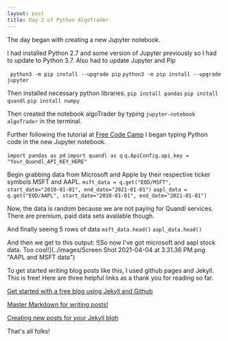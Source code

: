 ```yaml
---
layout: post
title: Day 2 of Python AlgoTrader
---
```


The day began with creating a new Jupyter notebook. 

I had installed Python 2.7 and some version of Jupyter previously so I had to update to Python 3.7. Also had to update Jupyter and Pip 

` python3 -m pip install --upgrade pip`
`python3 -m pip install --upgrade jupyter`

Then installed necessary python libraries.
`pip install pandas`
`pip install quandl`
`pip install numpy`


Then created the notebook algoTrader by typing `jupyter-notebook algoTrader` in the terminal.

Further following the tutorial at [Free Code Camp](https://www.freecodecamp.org/news/algorithmic-trading-in-python/) I began typing Python code in
the new Jupyter notebook.

`import pandas as pd`
`import quandl as q`
`q.ApiConfig.api_key = "Your_Quandl_API_KEY_HERE" `


Begin grabbing data from Microsoft and Apple by their respective ticker symbols MSFT and AAPL.
`msft_data = q.get("EOD/MSFT", start_date="2010-01-01", end_date="2021-01-01")`
`aapl_data = q.get("EOD/AAPL", start_date="2010-01-01", end_date="2021-01-01")`

Now, the data is random because we are not paying for Quandl services. There are premium, paid data sets available though. 

And finally seeing 5 rows of data
`msft_data.head()`
`aapl_data.head()`

And then we get to this output: 
![So now I've got microsoft and aapl stock data. Too cool!](../images/Screen Shot 2021-04-04 at 3.31.36 PM.png "AAPL and MSFT data")

To get started writing blog posts like this, I used github pages and Jekyll. This is free! Here are three helpful links as a thank you for reading so far.

[Get started with a free blog using Jekyll and Github](https://jekyllrb.com/docs/github-pages/)


[Master Markdown for writing posts!](https://www.markdownguide.org/basic-syntax/#overview)


[Creating new posts for your Jekyll bloh](https://jekyllrb.com/docs/posts/)

That's all folks!
